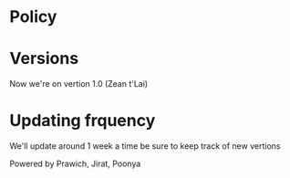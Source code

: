 # Policy



# Versions

Now we're on vertion 1.0 (Zean t'Lai)

# Updating frquency

We'll update around 1 week a time be sure to keep track of new vertions

Powered by Prawich, Jirat, Poonya
